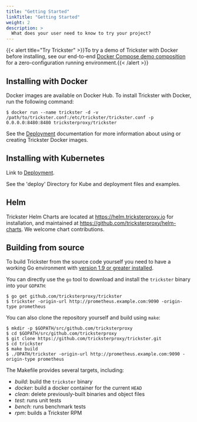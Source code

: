 ```yaml
---
title: "Getting Started"
linkTitle: "Getting Started"
weight: 2
description: >
  What does your user need to know to try your project?
---
```

<!-- Got this docker compose link from https://github.com/trickstercache/trickster/tree/main/examples/docker-compose  -->

{{< alert title="Try Trickster" >}}To try a demo of Trickster with Docker before installing, see our end-to-end [Docker Compose demo composition](./docker-compose) for a zero-configuration running environment.{{< /alert >}}

## Installing with Docker

Docker images are available on Docker Hub. To install Trickster with Docker, run the following command:

```
$ docker run --name trickster -d -v /path/to/trickster.conf:/etc/trickster/trickster.conf -p 0.0.0.0:8480:8480 tricksterproxy/trickster
```

See the [Deployment](./deployment.md) documentation for more information about using or creating Trickster Docker images.

## Installing with Kubernetes

Link to [Deployment](https://github.com/trickstercache/trickster/tree/main/deploy).

See the 'deploy' Directory for Kube and deployment files and examples.

## Helm

Trickster Helm Charts are located at <https://helm.tricksterproxy.io> for installation, and maintained at <https://github.com/tricksterproxy/helm-charts>. We welcome chart contributions.

## Building from source

To build Trickster from the source code yourself you need to have a working
Go environment with [version 1.9 or greater installed](http://golang.org/doc/install).

You can directly use the `go` tool to download and install the `trickster`
binary into your `GOPATH`:

    $ go get github.com/tricksterproxy/trickster
    $ trickster -origin-url http://prometheus.example.com:9090 -origin-type prometheus

You can also clone the repository yourself and build using `make`:

    $ mkdir -p $GOPATH/src/github.com/tricksterproxy
    $ cd $GOPATH/src/github.com/tricksterproxy
    $ git clone https://github.com/tricksterproxy/trickster.git
    $ cd trickster
    $ make build
    $ ./OPATH/trickster -origin-url http://prometheus.example.com:9090 -origin-type prometheus

The Makefile provides several targets, including:

* *build*: build the `trickster` binary
* *docker*: build a docker container for the current `HEAD`
* *clean*: delete previously-built binaries and object files
* *test*: runs unit tests
* *bench*: runs benchmark tests
* *rpm*: builds a Trickster RPM

